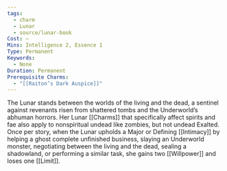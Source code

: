 ```yaml
---
tags:
  - charm
  - Lunar
  - source/lunar-book
Cost: —
Mins: Intelligence 2, Essence 1
Type: Permanent
Keywords:
  - None
Duration: Permanent
Prerequisite Charms:
  - "[[Raiton’s Dark Auspice]]"
---
```

The Lunar stands between the worlds of the living and the dead, a sentinel against revenants risen from shattered tombs and the Underworld’s abhuman horrors. Her Lunar [[Charms]] that specifically affect spirits and fae also apply to nonspiritual undead like zombies, but not undead Exalted. Once per story, when the Lunar upholds a Major or Defining [[Intimacy]] by helping a ghost complete unfinished business, slaying an Underworld monster, negotiating between the living and the dead, sealing a shadowland, or performing a similar task, she gains two [[Willpower]] and loses one [[Limit]].